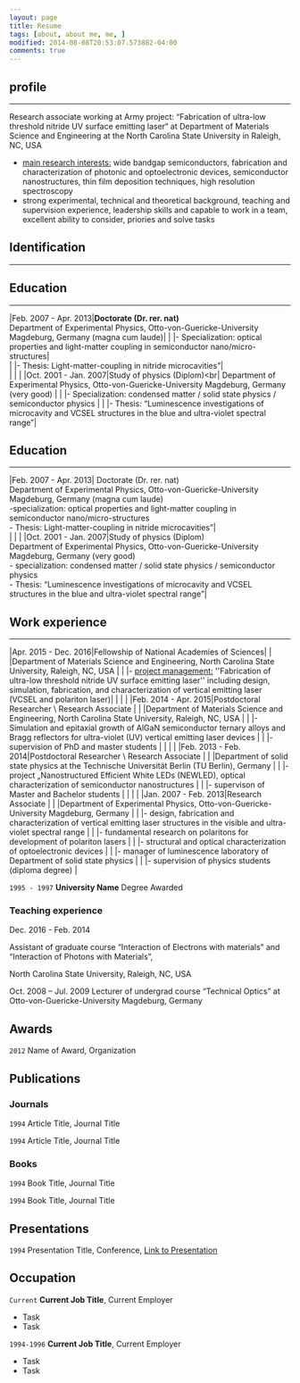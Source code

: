 ```yaml
---
layout: page
title: Resume
tags: [about, about me, me, ]
modified: 2014-08-08T20:53:07.573882-04:00
comments: true
---
```



## profile

***

Research associate working at Army project: “Fabrication of ultra-low threshold nitride UV surface emitting laser“ at Department of Materials Science and Engineering at the North Carolina State University in Raleigh, NC, USA  

* <u>main research interests:</u> wide bandgap semiconductors, fabrication and characterization of photonic and optoelectronic devices, semiconductor nanostructures, thin film deposition techniques, high resolution spectroscopy 
* strong experimental, technical and theoretical background, teaching and supervision experience, leadership skills and capable to work in a team, excellent ability to consider, priories and solve tasks

## Identification

***


## Education

***

|Feb. 2007 - Apr. 2013|**Doctorate (Dr. rer. nat)** <br> Department of Experimental Physics, Otto-von-Guericke-University Magdeburg, Germany (magna cum laude)|
|                     |- Specialization: optical properties and light-matter coupling in semiconductor nano/micro-structures|  
|                     |- Thesis: Light-matter-coupling in nitride microcavities”|  
|                     |    |
|Oct. 2001 - Jan. 2007|Study of physics (Diplom)<br| Department of Experimental Physics, Otto-von-Guericke-University Magdeburg, Germany (very good)                                                                                                                 |
|                     |- Specialization: condensed matter / solid state physics / semiconductor physics                                                                                                               |
|                     |- Thesis: “Luminescence investigations of microcavity and VCSEL structures in the blue and ultra-violet spectral range”|   

## Education

***

|Feb. 2007 - Apr. 2013| Doctorate (Dr. rer. nat) <br> Department of Experimental Physics, Otto-von-Guericke-University Magdeburg, Germany (magna cum laude) <br> -specialization: optical properties and light-matter coupling in semiconductor nano/micro-structures <br> - Thesis: Light-matter-coupling in nitride microcavities”|  
|                     |    |
|Oct. 2001 - Jan. 2007|Study of physics (Diplom) <br> Department of Experimental Physics, Otto-von-Guericke-University Magdeburg, Germany (very good) <br> - specialization: condensed matter / solid state physics / semiconductor physics <br> - Thesis: “Luminescence investigations of microcavity and VCSEL structures in the blue and ultra-violet spectral range”|

## Work experience

***

|Apr. 2015 - Dec. 2016|Fellowship of National Academies of Sciences|
|                     |Department of Materials Science and Engineering, North Carolina State University, Raleigh, NC, USA                                                                                                                   |
|                     |- <u>project management:</u> ''Fabrication of ultra-low threshold nitride UV surface emitting laser'' including design, simulation, fabrication, and characterization of vertical emitting laser (VCSEL and polariton laser)|
|                     |                                                                                                                     |
|Feb. 2014 - Apr. 2015|Postdoctoral Researcher \ Research Associate                                                   |
|                     |Department of Materials Science and Engineering, North Carolina State University, Raleigh, NC, USA                                                                                                                   |
|                     |- Simulation and epitaxial growth of AlGaN semiconductor ternary alloys and Bragg reflectors for ultra-violet (UV) vertical emitting laser devices                                                                           |
|                     |- supervision of PhD and master students                                                                                                              |
|                     |                                                                                                                     |
|Feb. 2013 - Feb. 2014|Postdoctoral Researcher \ Research Associate                                                   |
|                     |Department of solid state physics at the Technische Universität Berlin (TU Berlin), Germany    |
|                     |- project „Nanostructured Efficient White LEDs (NEWLED), optical characterization of semiconductor nanostructures                                                                                                        |
|                     |- supervison of Master and Bachelor students                                                                                                              |
|                     |                                                                                                                                                                                                                                                     |
|Jan. 2007 - Feb. 2013|Research Associate                                                                                                             |
|                     |Department of Experimental Physics, Otto-von-Guericke-University Magdeburg, Germany                                                                                                               |
|                     |- design, fabrication and characterization of vertical emitting laser structures in the visible and ultra-violet spectral range                                                                                                                 |
|                     |- fundamental research on polaritons for development of polariton lasers                                                                                                                |
|                     |- structural and optical characterization of optoelectronic devices                                                                                                               |
|                     |- manager of luminescence laboratory of Department of solid state physics                                                                                                               |
|                     |- supervision of physics students (diploma degree)                                                                                                               |




`1995 - 1997`
__University Name__
Degree Awarded 

### Teaching experience

Dec. 2016 - Feb. 2014

Assistant of graduate course “Interaction of Electrons with materials” and
“Interaction of Photons with Materials”,

North Carolina State University, Raleigh, NC, USA 

Oct. 2008 – Jul. 2009
Lecturer of undergrad course “Technical Optics” at Otto-von-Guericke-University Magdeburg, Germany


## Awards

`2012`
Name of Award, Organization 

## Publications

<!-- A list is also available [online](http://scholar.google.co.uk/citations?user=LTOTl0YAAAAJ) -->

### Journals

`1994`
Article Title, Journal Title

`1994`
Article Title, Journal Title

### Books

`1994`
Book Title, Journal Title

`1994`
Book Title, Journal Title


## Presentations

`1994`
Presentation Title, Conference, <a href="http://MyWebsite.tld/presentation1">Link to Presentation</a>


## Occupation

`Current`
__Current Job Title__, Current Employer 

- Task
- Task

`1994-1996`
__Current Job Title__, Current Employer 

- Task
- Task



<!-- ### Footer

Last updated: May 2013 -->



